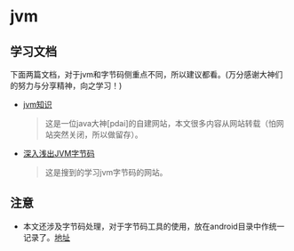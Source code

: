 # jvm

## 学习文档

下面两篇文档，对于jvm和字节码侧重点不同，所以建议都看。(万分感谢大神们的努力与分享精神，向之学习！)

- [jvm知识](https://www.pdai.tech/md/java/jvm/java-jvm-x-overview.html)
    >这是一位java大神[pdai]的自建网站，本文很多内容从网站转载（怕网站突然关闭，所以做留存）。
- [深入浅出JVM字节码](https://wujiuye.com/ebook/JVMByteCodeGitBook/chapter/preface)
    >这是搜到的学习jvm字节码的网站。

## 注意

- 本文还涉及字节码处理，对于字节码工具的使用，放在android目录中作统一记录了。[地址](3.程序/4.前端/android/2.aosp/3.framework/2.实用技术/1.Hook/2.插桩)
